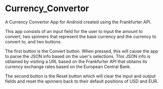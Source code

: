 # Currency_Convertor
A Currency Convertor App for Android created using the Frankfurter API.

This app consists of an input field for the user to input the amount to convert, two spinners that represent the base currency 
and the currency to convert to, and two buttons.

The first button is the Convert button. When pressed, this will cause the app to parse the JSON info based on the user's selections.
This JSON info is obtained by visiting a URL based on the Frankfurter API that obtains its currency exchange rates based on the 
European Central Bank.

The second button is the Reset button which will clear the input and output fields and reset the spinners back to their default
positions of USD and EUR.
